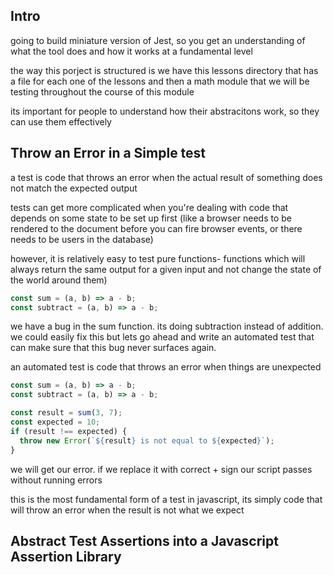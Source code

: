 ## Intro

going to build miniature version of Jest, so you get an understanding of what the tool does and how it works at a fundamental level

the way this porject is structured is we have this lessons directory that has a file for each one of the lessons and then a math module that we will be testing throughout the course of this module

its important for people to understand how their abstracitons work, so they can use them effectively

## Throw an Error in a Simple test

a test is code that throws an error when the actual result of something does not match the expected output

tests can get more complicated when you're dealing with code that depends on some state to be set up first (like a browser needs to be rendered to the document before you can fire browser events, or there needs to be users in the database)

however, it is relatively easy to test pure functions- functions which will always return the same output for a given input and not change the state of the world around them)

```js
const sum = (a, b) => a - b;
const subtract = (a, b) => a - b;
```

we have a bug in the sum function. its doing subtraction instead of addition. we could easily fix this but lets go ahead and write an automated test that can make sure that this bug never surfaces again.

an automated test is code that throws an error when things are unexpected

```js
const sum = (a, b) => a - b;
const subtract = (a, b) => a - b;

const result = sum(3, 7);
const expected = 10;
if (result !== expected) {
  throw new Error(`${result} is not equal to ${expected}`);
}
```

we will get our error. if we replace it with correct + sign our script passes without running errors

this is the most fundamental form of a test in javascript, its simply code that will throw an error when the result is not what we expect

## Abstract Test Assertions into a Javascript Assertion Library
